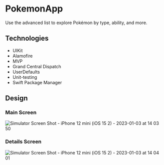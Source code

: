 # PokemonApp

Use the advanced list to explore Pokémon by type, ability, and more.

## Technologies

+ UIKit
+ Alamofire
+ MVP
+ Grand Central Dispatch
+ UserDefaults
+ Unit-testing
+ Swift Package Manager

## Design
### Main Screen
![Simulator Screen Shot - iPhone 12 mini (iOS 15 2) - 2023-01-03 at 14 03 50](https://user-images.githubusercontent.com/70813562/210345312-5bb9f6fe-4fa4-4942-8743-c079adb49b2f.png)

### Details Screen
![Simulator Screen Shot - iPhone 12 mini (iOS 15 2) - 2023-01-03 at 14 04 01](https://user-images.githubusercontent.com/70813562/210345334-60b2aaa8-3cfd-4ed7-972d-ffee871b7af5.png)
